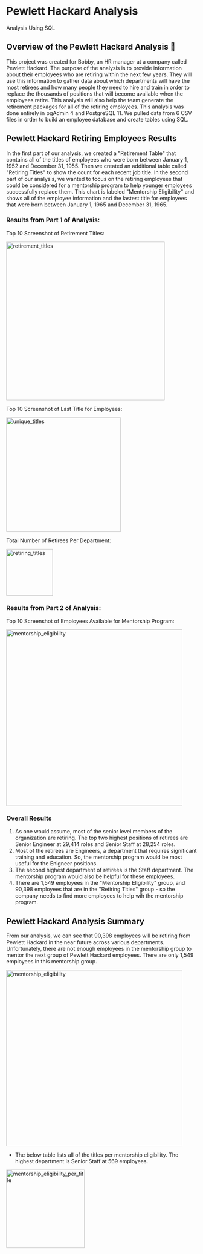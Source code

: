 # Pewlett Hackard Analysis
Analysis Using SQL 

## Overview of the Pewlett Hackard Analysis :open_file_folder:

This project was created for Bobby, an HR manager at a company called Pewlett Hackard. The purpose of the analysis is to provide information about their employees who are retiring within the next few years. They will use this information to gather data about which departments will have the most retirees and how many people they need to hire and train in order to replace the thousands of positions that will become available when the employees retire. This analysis will also help the team generate the retirement packages for all of the retiring employees. This analysis was done entirely in pgAdmin 4 and PostgreSQL 11. We pulled data from 6 CSV files in order to build an employee database and create tables using SQL. 

## Pewlett Hackard Retiring Employees Results 

In the first part of our analysis, we created a "Retirement Table" that contains all of the titles of employees who were born between January 1, 1952 and December 31, 1955. Then we created an additional table called "Retiring Titles" to show the count for each recent job title. In the second part of our analysis, we wanted to focus on the retiring employees that could be considered for a mentorship program to help younger employees successfully replace them. This chart is labeled "Mentorship Eligibility" and shows all of the employee information and the lastest title for employees that were born between January 1, 1965 and December 31, 1965. 

### Results from Part 1 of Analysis:

Top 10 Screenshot of Retirement Titles:

<img width="419" alt="retirement_titles" src="https://user-images.githubusercontent.com/67871338/92340367-ffbc4080-f087-11ea-951b-83cc1ee7d7fb.PNG">

Top 10 Screenshot of Last Title for Employees: 

<img width="303" alt="unique_titles" src="https://user-images.githubusercontent.com/67871338/92340370-034fc780-f088-11ea-850a-946fd14ca2f7.PNG">

Total Number of Retirees Per Department:

<img width="123" alt="retiring_titles" src="https://user-images.githubusercontent.com/67871338/92340371-06e34e80-f088-11ea-94d6-cb9cbe100a64.PNG">

### Results from Part 2 of Analysis: 

Top 10 Screenshot of Employees Available for Mentorship Program:

<img width="466" alt="mentorship_eligibility" src="https://user-images.githubusercontent.com/67871338/92340372-09de3f00-f088-11ea-9d72-6b13229c3ccc.PNG"> 

### Overall Results 

1. As one would assume, most of the senior level members of the organization are retiring. The top two highest positions of retirees are Senior Engineer at 29,414 roles and Senior Staff at 28,254 roles. 
2. Most of the retirees are Engineers, a department that requires significant training and education. So, the mentorship program would be most useful for the Enigneer positions. 
3. The second highest department of retirees is the Staff department. The mentorship program would also be helpful for these employees. 
4. There are 1,549 employees in the "Mentorship Eligibility" group, and 90,398 employees that are in the "Retiring Titles" group - so the company needs to find more employees to help wih the mentorship program. 

## Pewlett Hackard Analysis Summary

From our analysis, we can see that 90,398 employees will be retiring from Pewlett Hackard in the near future across various departments. Unfortunately, there are not enough employees in the mentorship group to mentor the next group of Pewlett Hackard employees. There are only 1,549 employees in this mentorship group. 

<img width="466" alt="mentorship_eligibility" src="https://user-images.githubusercontent.com/67871338/92340372-09de3f00-f088-11ea-9d72-6b13229c3ccc.PNG"> 

- The below table lists all of the titles per mentorship eligibility. The highest department is Senior Staff at 569 employees. 

<img width="207" alt="mentorship_eligibility_per_title" src="https://user-images.githubusercontent.com/67871338/92340373-0cd92f80-f088-11ea-93b1-3ca569a2c45f.PNG">

